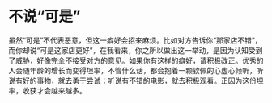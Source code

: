 # 不说“可是”

虽然“可是”不代表恶意，但这一癖好会招来麻烦。比如对方告诉你“那家店不错”，而你却说“可是这家店更好”，在我看来，你之所以做出这一举动，是因为认知受到了威胁，好像完全不接受对方的意见。如果你有这样的癖好，请积极改正。优秀的人会随年龄的增长而变得坦率，不管什么话，都会抱着一颗钦佩的心虚心倾听，听说有好的事物，就去勇于尝试；听说有不错的电影，就去积极观看。正因为这份坦率，收获才会越来越多。
